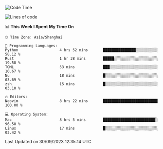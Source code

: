 <!--START_SECTION:waka-->
![Code Time](http://img.shields.io/badge/Code%20Time-1%2C626%20hrs%2013%20mins-blue)

![Lines of code](https://img.shields.io/badge/From%20Hello%20World%20I%27ve%20Written-287.2%20thousand%20lines%20of%20code-blue)

📊 **This Week I Spent My Time On** 

```text
🕑︎ Time Zone: Asia/Shanghai

💬 Programming Languages: 
Python                   4 hrs 52 mins       ███████████████░░░░░░░░░░   58.12 % 
Rust                     1 hr 38 mins        █████░░░░░░░░░░░░░░░░░░░░   19.58 % 
TOML                     53 mins             ███░░░░░░░░░░░░░░░░░░░░░░   10.67 % 
Nu                       18 mins             █░░░░░░░░░░░░░░░░░░░░░░░░   03.69 % 
zsh                      15 mins             █░░░░░░░░░░░░░░░░░░░░░░░░   03.10 % 

🔥 Editors: 
Neovim                   8 hrs 22 mins       █████████████████████████   100.00 % 

💻 Operating System: 
Mac                      8 hrs 5 mins        ████████████████████████░   96.58 % 
Linux                    17 mins             █░░░░░░░░░░░░░░░░░░░░░░░░   03.42 % 
```


 Last Updated on 30/09/2023 12:35:14 UTC
<!--END_SECTION:waka-->

